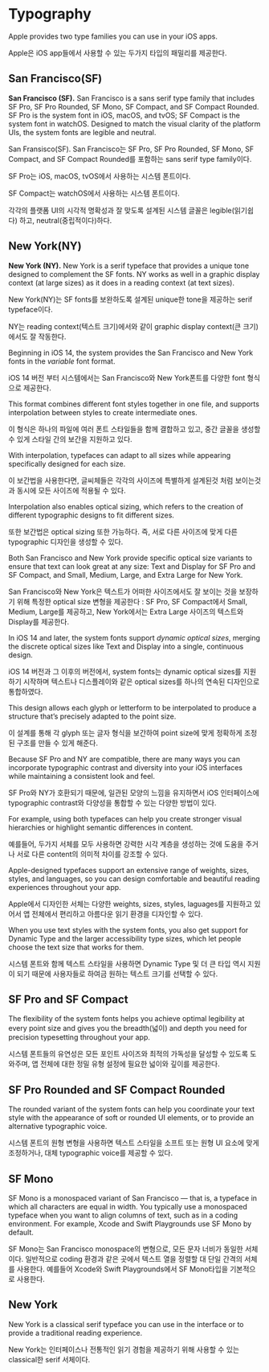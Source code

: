 # Typography

Apple provides two type families you can use in your iOS apps.

Apple은 iOS app들에서 사용할 수 있는 두가지 타입의 패밀리를 제공한다.



## San Francisco(SF)

**San Francisco (SF).** San Francisco is a sans serif type family that includes SF Pro, SF Pro Rounded, SF Mono, SF Compact, and SF Compact Rounded. SF Pro is the system font in iOS, macOS, and tvOS; SF Compact is the system font in watchOS. Designed to match the visual clarity of the platform UIs, the system fonts are legible and neutral.

San Fransisco(SF). San Francisco는 SF Pro, SF Pro Rounded, SF Mono, SF Compact, and SF Compact Rounded를 포함하는 sans serif type family이다. 

SF Pro는 iOS, macOS, tvOS에서 사용하는 시스템 폰트이다. 

SF Compact는 watchOS에서 사용하는 시스템 폰트이다. 

각각의 플랫폼 UI의 시각적 명확성과 잘 맞도록 설계된 시스템 글꼴은 legible(읽기쉽다) 하고, neutral(중립적이다)하다.



## New York(NY)

**New York (NY).** New York is a serif typeface that provides a unique tone designed to complement the SF fonts. NY works as well in a graphic display context (at large sizes) as it does in a reading context (at text sizes).

New York(NY)는 SF fonts를 보완하도록 설계된 unique한 tone을 제공하는 serif typeface이다.

NY는 reading context(텍스트 크기)에서와 같이 graphic display context(큰 크기)에서도 잘 작동한다.



Beginning in iOS 14, the system provides the San Francisco and New York fonts in the *variable* font format.

iOS 14 버전 부터 시스템에서는 San Francisco와 New York폰트를 다양한 font 형식으로 제공한다.

This format combines different font styles together in one file, and supports interpolation between styles to create intermediate ones.

이 형식은 하나의 파일에 여러 폰트 스타일들을 함께 결합하고 있고, 중간 글꼴을 생성할 수 있게 스타일 간의 보간을 지원하고 있다.

With interpolation, typefaces can adapt to all sizes while appearing specifically designed for each size.

이 보간법을 사용한다면, 글씨체들은 각각의 사이즈에 특별하게 설계된것 처럼 보이는것과 동시에 모든 사이즈에 적용될 수 있다.



Interpolation also enables optical sizing, which refers to the creation of different typographic designs to fit different sizes.

또한 보간법은 optical sizing 또한 가능하다. 즉, 서로 다른 사이즈에 맞게 다른 typographic 디자인을 생성할 수 있다.

Both San Francisco and New York provide specific optical size variants to ensure that text can look great at any size: Text and Display for SF Pro and SF Compact, and Small, Medium, Large, and Extra Large for New York.

San Francisco와 New York은 텍스트가 어떠한 사이즈에서도 잘 보이는 것을 보장하기 위해 특정한 optical size 변형을 제공한다 : SF Pro, SF Compact에서 Small, Medium, Large를 제공하고, New York에서는 Extra Large 사이즈의 텍스트와 Display를 제공한다.

In iOS 14 and later, the system fonts support *dynamic optical sizes*, merging the discrete optical sizes like Text and Display into a single, continuous design. 

iOS 14 버전과 그 이후의 버전에서, system fonts는 dynamic optical sizes를 지원하기 시작하며 텍스트나 디스플레이와 같은 optical sizes를 하나의 연속된 디자인으로 통합하였다.

This design allows each glyph or letterform to be interpolated to produce a structure that’s precisely adapted to the point size.

이 설계를 통해 각 glyph 또는 글자 형식을 보간하여 point size에 맞게 정확하게 조정된 구조를 만들 수 있게 해준다.



Because SF Pro and NY are compatible, there are many ways you can incorporate typographic contrast and diversity into your iOS interfaces while maintaining a consistent look and feel. 

SF Pro와 NY가 호환되기 때문에, 일관된 모양의 느낌을 유지하면서 iOS 인터페이스에 typographic contrast와 다양성을 통합할 수 있는 다양한 방법이 있다.

For example, using both typefaces can help you create stronger visual hierarchies or highlight semantic differences in content.

예를들어, 두가지 서체를 모두 사용하면 강력한 시각 계층을 생성하는 것에 도움을 주거나 서로 다른 content의 의미적 차이를 강조할 수 있다.



Apple-designed typefaces support an extensive range of weights, sizes, styles, and languages, so you can design comfortable and beautiful reading experiences throughout your app.

Apple에서 디자인한 서체는 다양한 weights, sizes, styles, laguages를 지원하고 있어서 앱 전체에서 편리하고 아름다운 읽기 환경을 디자인할 수 있다.

When you use text styles with the system fonts, you also get support for Dynamic Type and the larger accessibility type sizes, which let people choose the text size that works for them. 

시스템 폰트와 함께 텍스트 스타일을 사용하면 Dynamic Type 및 더 큰 타입 역시 지원이 되기 때문에 사용자들로 하여금 원하는 텍스트 크기를 선택할 수 있다.



## SF Pro and SF Compact

The flexibility of the system fonts helps you achieve optimal legibility at every point size and gives you the breadth(넓이) and depth you need for precision typesetting throughout your app.

시스템 폰트들의 유연성은 모든 포인트 사이즈와 최적의 가독성을 달성할 수 있도록 도와주며, 앱 전체에 대한 정밀 유형 설정에 필요한 넓이와 깊이를 제공한다.



## SF Pro Rounded and SF Compact Rounded

The rounded variant of the system fonts can help you coordinate your text style with the appearance of soft or rounded UI elements, or to provide an alternative typographic voice.

시스템 폰트의 원형 변형을 사용하면 텍스트 스타일을 소프트 또는 원형 UI 요소에 맞게 조정하거나, 대체 typographic voice를 제공할 수 있다. 



## SF Mono

SF Mono is a monospaced variant of San Francisco — that is, a typeface in which all characters are equal in width. You typically use a monospaced typeface when you want to align columns of text, such as in a coding environment. For example, Xcode and Swift Playgrounds use SF Mono by default.

SF Mono는 San Francisco monospace의 변형으로, 모든 문자 너비가 동일한 서체이다. 일반적으로 coding 환경과 같은 곳에서 텍스트 열을 정렬할 대 단일 간격의 서체를 사용한다. 예를들어  Xcode와 Swift Playgrounds에서 SF Mono타입을 기본적으로 사용한다.



## New York

New York is a classical serif typeface you can use in the interface or to provide a traditional reading experience.

New York는 인터페이스나 전통적인 읽기 경험을 제공하기 위해 사용할 수 있는 classical한 serif 서체이다.